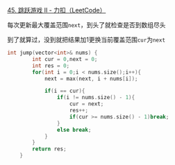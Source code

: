 [45. 跳跃游戏 II - 力扣（LeetCode）](https://leetcode.cn/problems/jump-game-ii/description/)

每次更新最大覆盖范围`next`，到头了就检查是否到数组尽头

到了就算过，没到就把结果加1更换当前覆盖范围`cur`为`next`

```cpp
int jump(vector<int>& nums) {
        int cur = 0,next = 0;
        int res = 0;
        for(int i = 0;i < nums.size();i++){
            next = max(next, i + nums[i]);

            if(i == cur){
                if(i != nums.size() - 1){
                    cur = next;
                    res++;
                    if(cur >= nums.size() - 1)break;
                }
                else break;
            }
        }
        return res;
    }
```

